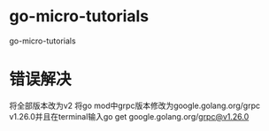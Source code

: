# go-micro-tutorials
go-micro-tutorials

# 错误解决
将全部版本改为v2
将go mod中grpc版本修改为google.golang.org/grpc v1.26.0并且在terminal输入go get google.golang.org/grpc@v1.26.0
